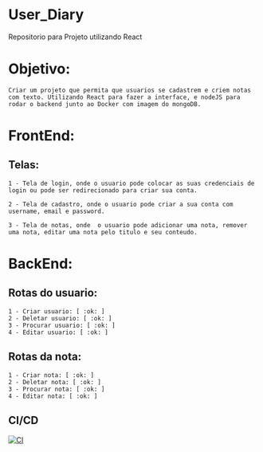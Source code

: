 # User_Diary
Repositorio para Projeto utilizando React 

# Objetivo:

    Criar um projeto que permita que usuarios se cadastrem e criem notas com texto. Utilizando React para fazer a interface, e nodeJS para rodar o backend junto ao Docker com imagem do mongoDB.

#  FrontEnd:

## Telas:
    
    1 - Tela de login, onde o usuario pode colocar as suas credenciais de login ou pode ser redirecionado para criar sua conta.
    
    2 - Tela de cadastro, onde o usuario pode criar a sua conta com username, email e password.
    
    3 - Tela de notas, onde  o usuario pode adicionar uma nota, remover uma nota, editar uma nota pelo titulo e seu conteudo.

#  BackEnd:

## Rotas do usuario:
    1 - Criar usuario: [ :ok: ]
    2 - Deletar usuario: [ :ok: ]
    3 - Procurar usuario: [ :ok: ] 
    4 - Editar usuario: [ :ok: ]
    
## Rotas da nota:
    1 - Criar nota: [ :ok: ]
    2 - Deletar nota: [ :ok: ]
    3 - Procurar nota: [ :ok: ]
    4 - Editar nota: [ :ok: ]

## CI/CD
[![CI](https://github.com/NathanAtaliba/User_Diary/actions/workflows/ci.yml/badge.svg)](https://github.com/NathanAtaliba/User_Diary/actions/workflows/ci.yml)
